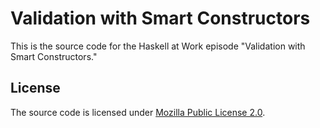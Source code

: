 # Validation with Smart Constructors

This is the source code for the Haskell at Work episode "Validation with Smart
Constructors."

## License

The source code is licensed under [Mozilla Public License 2.0](LICENSE).
